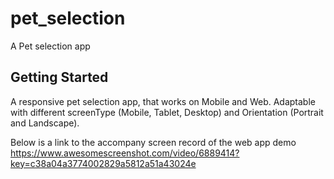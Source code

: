 # pet_selection

A Pet selection app

## Getting Started

A responsive pet selection app, that works on Mobile and Web. Adaptable with different screenType (Mobile, Tablet, Desktop) and Orientation (Portrait and Landscape).

Below is a link to the accompany screen record of the web app demo
https://www.awesomescreenshot.com/video/6889414?key=c38a04a3774002829a5812a51a43024e
